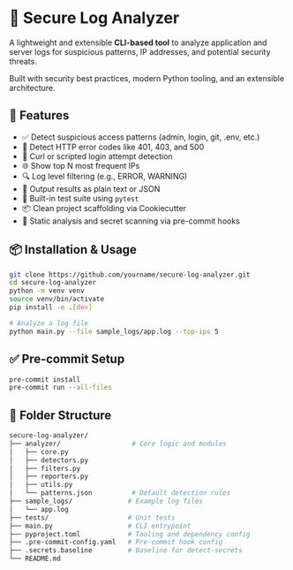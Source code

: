 # 🔐 Secure Log Analyzer

A lightweight and extensible **CLI-based tool** to analyze application and server logs for suspicious patterns, IP addresses, and potential security threats.

Built with security best practices, modern Python tooling, and an extensible architecture.



## 🚀 Features

- ✅ Detect suspicious access patterns (admin, login, git, .env, etc.)
- 🛑 Detect HTTP error codes like 401, 403, and 500
- 🐍 Curl or scripted login attempt detection
- 🌐 Show top N most frequent IPs
- 🔍 Log level filtering (e.g., ERROR, WARNING)
- 📄 Output results as plain text or JSON
- 🧪 Built-in test suite using `pytest`
- 📦 Clean project scaffolding via Cookiecutter
- 🔐 Static analysis and secret scanning via pre-commit hooks




## 📦 Installation & Usage

```bash
git clone https://github.com/yourname/secure-log-analyzer.git
cd secure-log-analyzer
python -m venv venv
source venv/bin/activate
pip install -e .[dev]

# Analyze a log file
python main.py --file sample_logs/app.log --top-ips 5
```


## ✅ Pre-commit Setup

```bash
pre-commit install
pre-commit run --all-files
```


## 🧱 Folder Structure

```bash
secure-log-analyzer/
├── analyzer/                  # Core logic and modules
│   ├── core.py
│   ├── detectors.py
│   ├── filters.py
│   ├── reporters.py
│   ├── utils.py
│   └── patterns.json          # Default detection rules
├── sample_logs/              # Example log files
│   └── app.log
├── tests/                    # Unit tests
├── main.py                   # CLI entrypoint
├── pyproject.toml            # Tooling and dependency config
├── .pre-commit-config.yaml   # Pre-commit hook config
├── .secrets.baseline         # Baseline for detect-secrets
└── README.md
```
